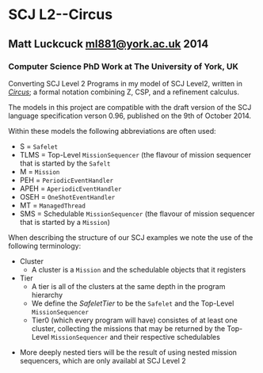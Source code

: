 SCJ L2--Circus
=======

Matt Luckcuck <ml881@york.ac.uk> 2014
-----------------------------------

### Computer Science PhD Work at The University of York, UK

Converting SCJ Level 2 Programs in my model of SCJ Level2, written in [*Circus*](http://www.cs.york.ac.uk/circus); a formal notation combining Z, CSP, and a refinement calculus.

The models in this project are compatible with the draft version of the SCJ language specification verson 0.96, published on the 9th of October 2014.

Within these models the following abbreviations are often used:
* S = `Safelet`
* TLMS = Top-Level `MissionSequencer` (the flavour of mission sequencer that is started by the `Safelt`
* M = `Mission`
* PEH = `PeriodicEventHandler`
* APEH = `AperiodicEventHandler`
* OSEH = `OneShotEventHandler`
* MT = `ManagedThread`
* SMS = Schedulable `MissionSequencer` (the flavour of mission sequencer that is started by a `Mission`)


When describing the structure of our SCJ examples we note the use of the following terminology:
* Cluster
  - A cluster is a `Mission` and the schedulable objects that it registers
* Tier
  - A tier is all of the clusters at the same depth in the program hierarchy
  - We define the *SafeletTier* to be the `Safelet` and the Top-Level `MissionSequencer`
  - Tier0 (which every program will have) consistes of at least one cluster, collecting the missions that may be returned by the Top-Level `MissionSequencer` and their respective schedulables
 - More deeply nested tiers will be the result of using nested mission sequencers, which are only availabl at SCJ Level 2
